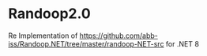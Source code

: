 # Randoop2.0


Re Implementation of https://github.com/abb-iss/Randoop.NET/tree/master/randoop-NET-src
for .NET 8
